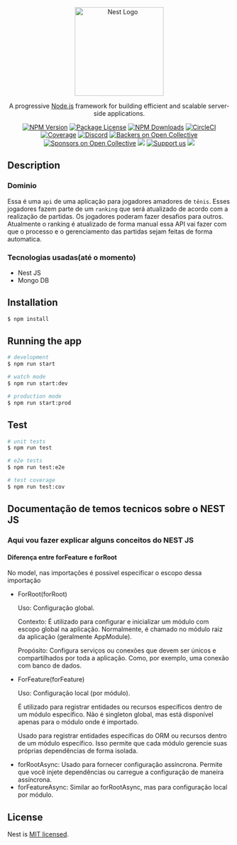 <p align="center">
  <a href="http://nestjs.com/" target="blank"><img src="https://nestjs.com/img/logo-small.svg" width="200" alt="Nest Logo" /></a>
</p>

[circleci-image]: https://img.shields.io/circleci/build/github/nestjs/nest/master?token=abc123def456
[circleci-url]: https://circleci.com/gh/nestjs/nest

  <p align="center">A progressive <a href="http://nodejs.org" target="_blank">Node.js</a> framework for building efficient and scalable server-side applications.</p>
    <p align="center">
<a href="https://www.npmjs.com/~nestjscore" target="_blank"><img src="https://img.shields.io/npm/v/@nestjs/core.svg" alt="NPM Version" /></a>
<a href="https://www.npmjs.com/~nestjscore" target="_blank"><img src="https://img.shields.io/npm/l/@nestjs/core.svg" alt="Package License" /></a>
<a href="https://www.npmjs.com/~nestjscore" target="_blank"><img src="https://img.shields.io/npm/dm/@nestjs/common.svg" alt="NPM Downloads" /></a>
<a href="https://circleci.com/gh/nestjs/nest" target="_blank"><img src="https://img.shields.io/circleci/build/github/nestjs/nest/master" alt="CircleCI" /></a>
<a href="https://coveralls.io/github/nestjs/nest?branch=master" target="_blank"><img src="https://coveralls.io/repos/github/nestjs/nest/badge.svg?branch=master#9" alt="Coverage" /></a>
<a href="https://discord.gg/G7Qnnhy" target="_blank"><img src="https://img.shields.io/badge/discord-online-brightgreen.svg" alt="Discord"/></a>
<a href="https://opencollective.com/nest#backer" target="_blank"><img src="https://opencollective.com/nest/backers/badge.svg" alt="Backers on Open Collective" /></a>
<a href="https://opencollective.com/nest#sponsor" target="_blank"><img src="https://opencollective.com/nest/sponsors/badge.svg" alt="Sponsors on Open Collective" /></a>
  <a href="https://paypal.me/kamilmysliwiec" target="_blank"><img src="https://img.shields.io/badge/Donate-PayPal-ff3f59.svg"/></a>
    <a href="https://opencollective.com/nest#sponsor"  target="_blank"><img src="https://img.shields.io/badge/Support%20us-Open%20Collective-41B883.svg" alt="Support us"></a>
  <a href="https://twitter.com/nestframework" target="_blank"><img src="https://img.shields.io/twitter/follow/nestframework.svg?style=social&label=Follow"></a>
</p>
  <!--[![Backers on Open Collective](https://opencollective.com/nest/backers/badge.svg)](https://opencollective.com/nest#backer)
  [![Sponsors on Open Collective](https://opencollective.com/nest/sponsors/badge.svg)](https://opencollective.com/nest#sponsor)-->

## Description
### Dominio
Essa é uma `api` de uma aplicação para jogadores amadores de `tênis`. Esses jogadores fazem parte de um `ranking` que será atualizado de acordo com a realização de partidas. Os jogadores poderam fazer desafios para outros.
Atualmente o ranking é atualizado de forma manual essa API vai fazer com que o processo e o gerenciamento das partidas sejam feitas de forma automatica.

### Tecnologias usadas(até o momento)
- Nest JS
- Mongo DB

## Installation

```bash
$ npm install
```

## Running the app

```bash
# development
$ npm run start

# watch mode
$ npm run start:dev

# production mode
$ npm run start:prod
```

## Test

```bash
# unit tests
$ npm run test

# e2e tests
$ npm run test:e2e

# test coverage
$ npm run test:cov
```
## Documentação de temos tecnicos sobre o NEST JS
### Aqui vou fazer explicar alguns conceitos do NEST JS
#### Diferença entre forFeature e forRoot
<p>No model, nas importações é possivel especificar o escopo dessa importação</p>
  <ul>
  <li>ForRoot(forRoot)</li>
    <p>Uso: Configuração global.</p>
    <p>Contexto: É utilizado para configurar e inicializar um módulo com escopo global na aplicação. Normalmente, é chamado no módulo raiz da aplicação (geralmente AppModule).</p>
    <p>Propósito: Configura serviços ou conexões que devem ser únicos e compartilhados por toda a aplicação. Como, por exemplo, uma conexão com banco de dados.</p>
  <li>ForFeature(forFeature)</li>
    <p>Uso: Configuração local (por módulo).</p>
    <p>É utilizado para registrar entidades ou recursos específicos dentro de um módulo específico. Não é singleton global, mas está disponível apenas para o módulo onde é importado.</p>
    <p>Usado para registrar entidades específicas do ORM ou recursos dentro de um módulo específico. Isso permite que cada módulo gerencie suas próprias dependências de forma isolada.</p>
    <li>
      forRootAsync: Usado para fornecer configuração assíncrona. Permite que você injete dependências ou carregue a configuração de maneira assíncrona.
    </li>
    <li>forFeatureAsync: Similar ao forRootAsync, mas para configuração local por módulo.</li>
  </ul> 

## License

Nest is [MIT licensed](LICENSE).
